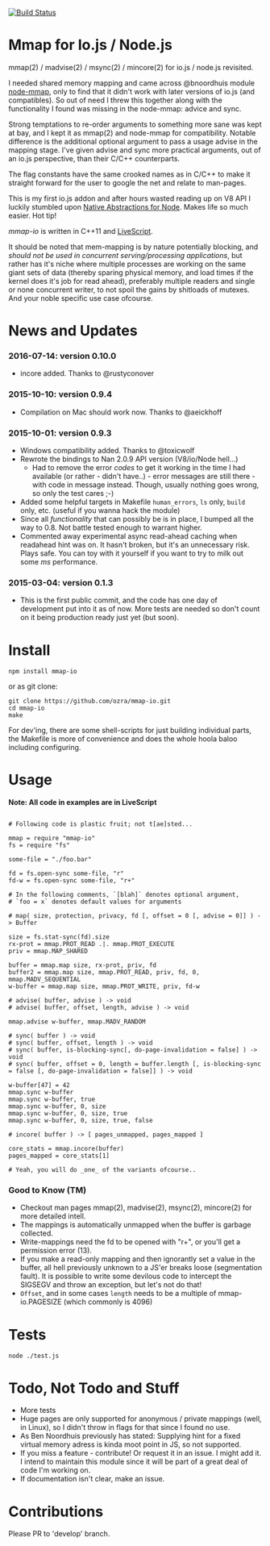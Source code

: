 [![Build Status](https://travis-ci.org/ozra/mmap-io.svg?branch=master)](https://travis-ci.org/ozra/mmap-io)

# Mmap for Io.js / Node.js
mmap(2) / madvise(2) / msync(2) / mincore(2) for io.js / node.js revisited.

I needed shared memory mapping and came across @bnoordhuis module [node-mmap](https://github.com/bnoordhuis/node-mmap), only to find that it didn't work with later versions of io.js (and compatibles). So out of need I threw this together along with the functionality I found was missing in the node-mmap: advice and sync.

Strong temptations to re-order arguments to something more sane was kept at bay, and I kept it as mmap(2) and node-mmap for compatibility. Notable difference is the additional optional argument to pass a usage advise in the mapping stage. I've given advise and sync more practical arguments, out of an io.js perspective, than their C/C++ counterparts.

The flag constants have the same crooked names as in C/C++ to make it straight forward for the user to google the net and relate to man-pages.

This is my first io.js addon and after hours wasted reading up on V8 API I luckily stumbled upon [Native Abstractions for Node](https://github.com/rvagg/nan). Makes life so much easier. Hot tip!

_mmap-io_ is written in C++11 and [LiveScript](https://github.com/gkz/LiveScript).

It should be noted that mem-mapping is by nature potentially blocking, and _should not be used in concurrent serving/processing applications_, but rather has it's niche where multiple processes are working on the same giant sets of data (thereby sparing physical memory, and load times if the kernel does it's job for read ahead), preferably multiple readers and single or none concurrent writer, to not spoil the gains by shitloads of mutexes. And your noble specific use case ofcourse.


# News and Updates

### 2016-07-14: version 0.10.0
- incore added. Thanks to @rustyconover

### 2015-10-10: version 0.9.4
- Compilation on Mac should work now. Thanks to @aeickhoff

### 2015-10-01: version 0.9.3
- Windows compatibility added. Thanks to @toxicwolf
- Rewrote the bindings to Nan 2.0.9 API version (V8/io/Node hell...)
    + Had to remove the error _codes_ to get it working in the time I had
      available (or rather - didn't have..) -
      error messages are still there - with code in message instead. Though,
      usually nothing goes wrong, so only the test cares ;-)
- Added some helpful targets in Makefile `human_errors`, `ls` only, `build`
  only, etc. (useful if you wanna hack the module)
- Since all _functionality_ that can possibly be is in place, I bumped all the
  way to 0.8. Not battle tested enough to warrant higher.
- Commented away experimental async read-ahead caching when readahead hint was on. It
  hasn't broken, but it's an unnecessary risk. Plays safe. You can toy with it
  yourself if you want to try to milk out some _ms_ performance.

### 2015-03-04: version 0.1.3
- This is the first public commit, and the code has one day of development put into it as of now. More tests are needed so don't count on it being production ready just yet (but soon).


# Install
```
npm install mmap-io
```

or as git clone:
```
git clone https://github.com/ozra/mmap-io.git
cd mmap-io
make
```

For dev'ing, there are some shell-scripts for just building individual parts, the Makefile is more of convenience and does the whole hoola baloo including configuring.



# Usage

**Note: All code in examples are in LiveScript**

```livescript

# Following code is plastic fruit; not t[ae]sted...

mmap = require "mmap-io"
fs = require "fs"

some-file = "./foo.bar"

fd = fs.open-sync some-file, "r"
fd-w = fs.open-sync some-file, "r+"

# In the following comments, `[blah]` denotes optional argument,
# `foo = x` denotes default values for arguments

# map( size, protection, privacy, fd [, offset = 0 [, advise = 0]] ) -> Buffer

size = fs.stat-sync(fd).size
rx-prot = mmap.PROT_READ .|. mmap.PROT_EXECUTE
priv = mmap.MAP_SHARED

buffer = mmap.map size, rx-prot, priv, fd
buffer2 = mmap.map size, mmap.PROT_READ, priv, fd, 0, mmap.MADV_SEQUENTIAL
w-buffer = mmap.map size, mmap.PROT_WRITE, priv, fd-w

# advise( buffer, advise ) -> void
# advise( buffer, offset, length, advise ) -> void

mmap.advise w-buffer, mmap.MADV_RANDOM

# sync( buffer ) -> void
# sync( buffer, offset, length ) -> void
# sync( buffer, is-blocking-sync[, do-page-invalidation = false] ) -> void
# sync( buffer, offset = 0, length = buffer.length [, is-blocking-sync = false [, do-page-invalidation = false]] ) -> void

w-buffer[47] = 42
mmap.sync w-buffer
mmap.sync w-buffer, true
mmap.sync w-buffer, 0, size
mmap.sync w-buffer, 0, size, true
mmap.sync w-buffer, 0, size, true, false

# incore( buffer ) -> [ pages_unmapped, pages_mapped ]

core_stats = mmap.incore(buffer)
pages_mapped = core_stats[1]

# Yeah, you will do _one_ of the variants ofcourse..

```

### Good to Know (TM)

- Checkout man pages mmap(2), madvise(2), msync(2), mincore(2) for more detailed intell.
- The mappings is automatically unmapped when the buffer is garbage collected.
- Write-mappings need the fd to be opened with "r+", or you'll get a permission error (13).
- If you make a read-only mapping and then ignorantly set a value in the buffer, all hell previously unknown to a JS'er breaks loose (segmentation fault). It is possible to write some devilous code to intercept the SIGSEGV and throw an exception, but let's not do that!
- `Offset`, and in some cases `length` needs to be a multiple of mmap-io.PAGESIZE (which commonly is 4096)


# Tests
```
node ./test.js
```


# Todo, Not Todo and Stuff
- More tests
- Huge pages are only supported for anonymous / private mappings (well, in Linux), so I didn't throw in flags for that since I found no use.
- As Ben Noordhuis previously has stated: Supplying hint for a fixed virtual memory adress is kinda moot point in JS, so not supported.
- If you miss a feature - contribute! Or request it in an issue. I might add it. I intend to maintain this module since it will be part of a great deal of code I'm working on.
- If documentation isn't clear, make an issue.

# Contributions
Please PR to 'develop' branch.
